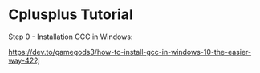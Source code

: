 # Cplusplus Tutorial
 
Step 0 - Installation GCC in Windows:

https://dev.to/gamegods3/how-to-install-gcc-in-windows-10-the-easier-way-422j

